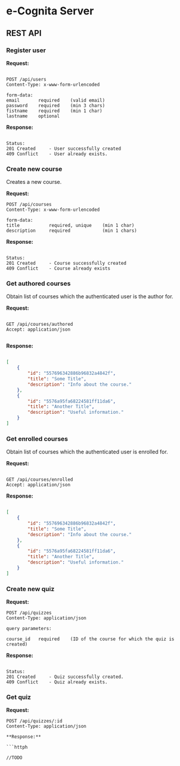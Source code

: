 # e-Cognita Server

## REST API

### Register user

**Request:**
```httph

POST /api/users
Content-Type: x-www-form-urlencoded

form-data:  
email       required    (valid email)  
password    required    (min 3 chars)  
fistname    required    (min 1 char)  
lastname    optional  

```

**Response:**

```httph 

Status:
201 Created     - User successfully created
409 Conflict    - User already exists.  

```


### Create new course
Creates a new course.

**Request:**
```httph
POST /api/courses
Content-Type: x-www-form-urlencoded

form-data:  
title           required, unique    (min 1 char)  
description     required            (min 1 chars)  

```

**Response:**

```httph

Status:
201 Created     - Course successfully created
409 Conflict    - Course already exists

```

### Get authored courses
Obtain list of courses which the authenticated user is the author for.

**Request:**
```httph

GET /api/courses/authored  
Accept: application/json 
 
```

**Response:**
```json

[
    {
        "id": "557696342886b96832a4842f",
        "title": "Some Title",
        "description": "Info about the course."
    },
    {
        "id": "5576a95fa68224581ff11da6",
        "title": "Another Title",
        "description": "Useful information."
    }
]

```

### Get enrolled courses
Obtain list of courses which the authenticated user is enrolled for.

**Request:**
```httph

GET /api/courses/enrolled  
Accept: application/json  

```

**Response:**
```json

[
    {
        "id": "557696342886b96832a4842f",
        "title": "Some Title",
        "description": "Info about the course."
    },
    {
        "id": "5576a95fa68224581ff11da6",
        "title": "Another Title",
        "description": "Useful information."
    }
]

```

### Create new quiz

**Request:**
```httph
POST /api/quizzes
Content-Type: application/json

query parameters:  

course_id   required    (ID of the course for which the quiz is created)

```

**Response:**

```httph

Status:
201 Created     - Quiz successfully created.
409 Conflict    - Quiz already exists.

```

### Get quiz
**Request:**
```httph
POST /api/quizzes/:id
Content-Type: application/json

**Response:**

```httph

//TODO

```
